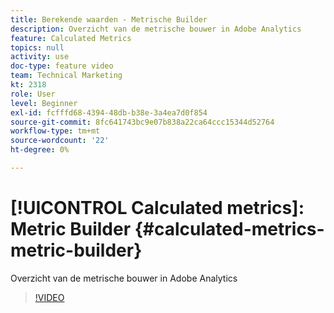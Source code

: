 ```yaml
---
title: Berekende waarden - Metrische Builder
description: Overzicht van de metrische bouwer in Adobe Analytics
feature: Calculated Metrics
topics: null
activity: use
doc-type: feature video
team: Technical Marketing
kt: 2318
role: User
level: Beginner
exl-id: fcfffd68-4394-48db-b38e-3a4ea7d0f854
source-git-commit: 8fc641743bc9e07b838a22ca64ccc15344d52764
workflow-type: tm+mt
source-wordcount: '22'
ht-degree: 0%

---
```


# [!UICONTROL Calculated metrics]: Metric Builder {#calculated-metrics-metric-builder}

Overzicht van de metrische bouwer in Adobe Analytics

>[!VIDEO](https://video.tv.adobe.com/v/25411/?quality=12&learn=on)
